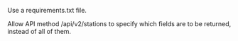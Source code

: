 Use a requirements.txt file.

Allow API method /api/v2/stations to specify which fields are to be returned,
instead of all of them.
